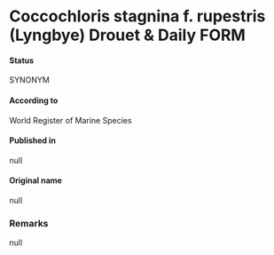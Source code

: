 # Coccochloris stagnina f. rupestris (Lyngbye) Drouet & Daily FORM

#### Status
SYNONYM

#### According to
World Register of Marine Species

#### Published in
null

#### Original name
null

### Remarks
null